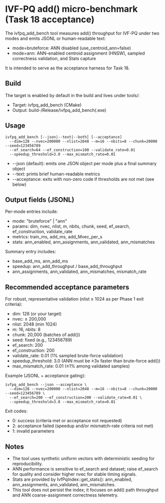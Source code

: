 # IVF-PQ add() micro-benchmark (Task 18 acceptance)

The ivfpq_add_bench tool measures add() throughput for IVF-PQ under two modes and emits JSONL or human-readable text:
- mode=bruteforce: ANN disabled (use_centroid_ann=false)
- mode=ann: ANN-enabled centroid assignment (HNSW), sampled correctness validation, and Stats capture

It is intended to serve as the acceptance harness for Task 18.

## Build

The target is enabled by default in the build and lives under tools/:
- Target: ivfpq_add_bench (CMake)
- Output: build-<cfg>/Release/ivfpq_add_bench(.exe)

## Usage

```
ivfpq_add_bench [--json|--text|--both] [--acceptance]
  --dim=128 --nvec=200000 --nlist=2048 --m=16 --nbits=8 --chunk=20000 --seed=123456789
  --ef_search=64 --ef_construction=100 --validate_rate=0.01
  --speedup_threshold=3.0 --max_mismatch_rate=0.01
```

- --json (default): emits one JSON object per mode plus a final summary object
- --text: prints brief human-readable metrics
- --acceptance: exits with non-zero code if thresholds are not met (see below)

## Output fields (JSONL)

Per-mode entries include:
- mode: "bruteforce" | "ann"
- params: dim, nvec, nlist, m, nbits, chunk, seed, ef_search, ef_construction, validate_rate
- metrics: train_ms, add_ms, add_Mvec_per_s
- stats: ann_enabled, ann_assignments, ann_validated, ann_mismatches

Summary entry includes:
- base_add_ms, ann_add_ms
- speedup: ann_add_throughput / base_add_throughput
- ann_assignments, ann_validated, ann_mismatches, mismatch_rate

## Recommended acceptance parameters

For robust, representative validation (nlist ≥ 1024 as per Phase 1 exit criteria):
- dim: 128 (or your target)
- nvec: ≥ 200,000
- nlist: 2048 (min 1024)
- m: 16, nbits: 8
- chunk: 20,000 (batches of add())
- seed: fixed (e.g., 123456789)
- ef_search: 200
- ef_construction: 200
- validate_rate: 0.01 (1% sampled brute-force validation)
- speedup_threshold: 3.0 (ANN must be ≥3x faster than brute-force add())
- max_mismatch_rate: 0.01 (≤1% among validated samples)

Example (JSONL + acceptance gating):
```
ivfpq_add_bench --json --acceptance \
  --dim=128 --nvec=200000 --nlist=2048 --m=16 --nbits=8 --chunk=20000 --seed=123456789 \
  --ef_search=200 --ef_construction=200 --validate_rate=0.01 \
  --speedup_threshold=3.0 --max_mismatch_rate=0.01
```

Exit codes:
- 0: success (criteria met or acceptance not requested)
- 2: acceptance failed (speedup and/or mismatch-rate criteria not met)
- 1: invalid parameters

## Notes

- The tool uses synthetic uniform vectors with deterministic seeding for reproducibility.
- ANN performance is sensitive to ef_search and dataset; raise ef_search for quality and consider higher nvec for stable timing signals.
- Stats are provided by IvfPqIndex::get_stats(): ann_enabled, ann_assignments, ann_validated, ann_mismatches.
- This tool does not persist the index; it focuses on add() path throughput and ANN coarse-assignment correctness telemetry.

